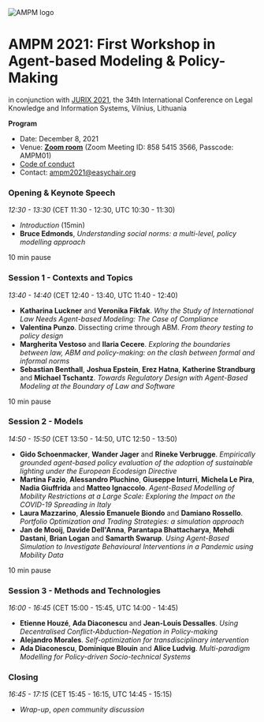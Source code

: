 <img alt="AMPM logo" src="https://polder.center/wp-content/uploads/2021/10/AMPM-2021.png">

# AMPM 2021: First Workshop in Agent-based Modeling & Policy-Making
in conjunction with [JURIX 2021](https://jurix2021.mruni.eu/), the 34th International Conference on Legal
Knowledge and Information Systems, Vilnius, Lithuania

**Program** 

- Date: December 8, 2021 
- Venue: [**Zoom room**](https://uva-live.zoom.us/j/85854153566?pwd=cVIwR0dYU1k1RTZBZkI2d2l1Rks2dz09) (Zoom Meeting ID: 858 5415 3566, Passcode: AMPM01)
- [Code of conduct](https://github.com/ampmresearch/ampmresearch.github.io/blob/main/code_of_conduct.md)
- Contact: [ampm2021@easychair.org](mailto:ampm2021@easychair.org)

### Opening & Keynote Speech

*12:30 - 13:30* (CET 11:30 - 12:30, UTC 10:30 - 11:30)

- *Introduction* (15min)
- **Bruce Edmonds**, *Understanding social norms: a multi-level, policy modelling approach*

10 min pause

### Session 1 - Contexts and Topics 

*13:40 - 14:40* (CET 12:40 - 13:40, UTC 11:40 - 12:40)

- **Katharina Luckner** and **Veronika Fikfak**. *Why the Study of International Law Needs Agent-based Modeling: The Case of Compliance*
- **Valentina Punzo**. Dissecting crime through ABM. *From theory testing to policy design*
- **Margherita Vestoso** and **Ilaria Cecere**. *Exploring the boundaries between law, ABM and policy-making: on the clash between formal and informal norms*
- **Sebastian Benthall**, **Joshua Epstein**, **Erez Hatna**, **Katherine Strandburg** and **Michael Tschantz**. *Towards Regulatory Design with Agent-Based Modeling at the Boundary of Law and Software*

10 min pause

### Session 2 - Models 

*14:50 - 15:50* (CET 13:50 - 14:50, UTC 12:50 - 13:50)

- **Gido Schoenmacker**, **Wander Jager** and **Rineke Verbrugge**. *Empirically grounded agent-based policy evaluation of the adoption of sustainable lighting under the European Ecodesign Directive*
- **Martina Fazio**, **Alessandro Pluchino**, **Giuseppe Inturri**, **Michela Le Pira**, **Nadia Giuffrida** and **Matteo Ignaccolo**. *Agent-Based Modelling of Mobility Restrictions at a Large Scale: Exploring the Impact on the COVID-19 Spreading in Italy*
- **Laura Mazzarino**, **Alessio Emanuele Biondo** and **Damiano Rossello**. *Portfolio Optimization and Trading Strategies: a simulation approach*
- **Jan de Mooij**, **Davide Dell'Anna**, **Parantapa Bhattacharya**, **Mehdi Dastani**, **Brian Logan** and **Samarth Swarup**. *Using Agent-Based Simulation to Investigate Behavioural Interventions in a Pandemic using Mobility Data*

10 min pause

### Session 3 - Methods and Technologies 

*16:00 - 16:45* (CET 15:00 - 15:45, UTC 14:00 - 14:45)

- **Etienne Houzé**, **Ada Diaconescu** and **Jean-Louis Dessalles**. *Using Decentralised Conflict-Abduction-Negation in Policy-making*
- **Alejandro Morales**. *Self-optimization for transdisciplinary intervention*
- **Ada Diaconescu**, **Dominique Blouin** and **Alice Ludvig**. *Multi-paradigm Modelling for Policy-driven Socio-technical Systems*

### Closing

*16:45 - 17:15* (CET 15:45 - 16:15, UTC 14:45 - 15:15)   

- *Wrap-up*, *open community discussion*

